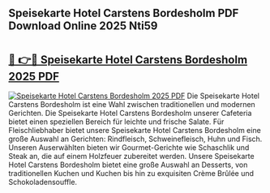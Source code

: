 ## Speisekarte Hotel Carstens Bordesholm PDF Download Online 2025 Nti59

# <h2><a href="http://gcb56m0.nevu.top/?p=Speisekarte+Hotel+Carstens+Bordesholm">🔗 👉🔴 Speisekarte Hotel Carstens Bordesholm 2025 PDF</a></h2>

[![Speisekarte Hotel Carstens Bordesholm 2025 PDF](https://i.imgur.com/dBaPXMq.png)](http://gcb56m0.nevu.top/?p=Speisekarte+Hotel+Carstens+Bordesholm)
Die Speisekarte Hotel Carstens Bordesholm ist eine Wahl zwischen traditionellen und modernen Gerichten. Die Speisekarte Hotel Carstens Bordesholm unserer Cafeteria bietet einen speziellen Bereich für leichte und frische Salate. Für Fleischliebhaber bietet unsere Speisekarte Hotel Carstens Bordesholm eine große Auswahl an Gerichten: Rindfleisch, Schweinefleisch, Huhn und Fisch. Unseren Auserwählten bieten wir Gourmet-Gerichte wie Schaschlik und Steak an, die auf einem Holzfeuer zubereitet werden. Unsere Speisekarte Hotel Carstens Bordesholm bietet eine große Auswahl an Desserts, von traditionellen Kuchen und Kuchen bis hin zu exquisiten Crème Brûlée und Schokoladensouffle.
